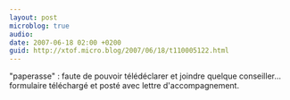 ```yaml
---
layout: post
microblog: true
audio: 
date: 2007-06-18 02:00 +0200
guid: http://xtof.micro.blog/2007/06/18/t110005122.html
---
```

"paperasse" : faute de pouvoir télédéclarer et joindre quelque conseiller... formulaire téléchargé et posté avec lettre d'accompagnement.

